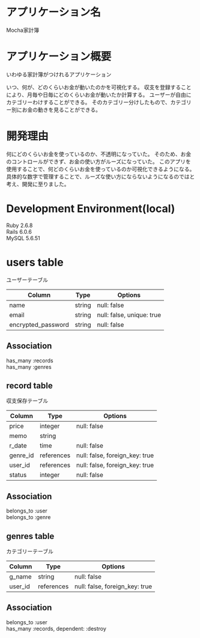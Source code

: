 # アプリケーション名
Mocha家計簿

# アプリケーション概要

いわゆる家計簿がつけれるアプリケーション

いつ、何が、どのくらいお金が動いたのかを可視化する。
収支を登録することにより、月毎や日毎にどのくらいお金が動いたか計算する。
ユーザーが自由にカテゴリーわけすることができる。
そのカテゴリー分けしたもので、カテゴリー別にお金の動きを見ることができる。


# 開発理由

何にどのくらいお金を使っているのか、不透明になっていた。
そのため、お金のコントロールができず、お金の使い方がルーズになっていた。
このアプリを使用することで、何どのくらいお金を使っているのか可視化できるようになる。
具体的な数字で管理することで、ルーズな使い方にならないようになるのではと考え、開発に至りました。


# Development Environment(local)

Ruby 2.6.8<br>
Rails 6.0.6<br>
MySQL 5.6.51<br>


# users table
ユーザーテーブル

| Column             | Type    | Options                   |
| ------------------ | ------- | ------------------------- |
| name               | string  | null: false               |
| email              | string  | null: false, unique: true |
| encrypted_password | string  | null: false               |


## Association
has_many :records<br>
has_many :genres


## record table
収支保存テーブル

| Column   | Type       | Options                        |
| -------- | ---------- | ------------------------------ |
| price    | integer    | null: false                    |
| memo     | string     |                                |
| r_date   | time       | null: false                    |
| genre_id | references | null: false, foreign_key: true |
| user_id  | references | null: false, foreign_key: true | 
| status   | integer    | null: false                    |

## Association
belongs_to :user<br>
belongs_to :genre

## genres table
カテゴリーテーブル

| Column  | Type       | Options                        |
| ------- | ---------- | ------------------------------ |
| g_name  | string     | null: false                    |
| user_id | references | null: false, foreign_key: true | 

## Association
belongs_to :user<br>
has_many :records, dependent: :destroy
